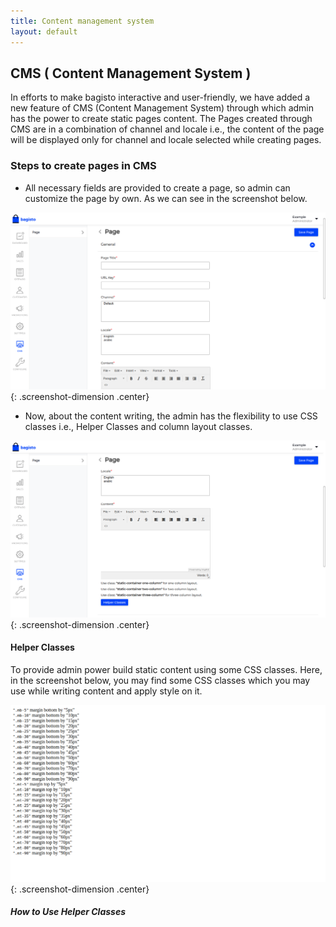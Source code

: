 ```yaml
---
title: Content management system
layout: default
---
```


## CMS ( Content Management System )

In efforts to make bagisto interactive and user-friendly, we have added a new feature of CMS (Content Management System) through which admin has the power to create static pages content. The Pages created through CMS are in a combination of channel and locale i.e., the content of the page will be displayed only for channel and locale selected while creating pages.

### Steps to create pages in CMS

- All necessary fields are provided to create a page, so admin can customize the page by own. As we can see in the screenshot below.

![Add page](assets/images/Bagisto_Docs_Images/CMS/add-page.png){: .screenshot-dimension .center}

- Now, about the content writing, the admin has the flexibility to use CSS classes i.e., Helper Classes and column layout classes.

![Content-writing](assets/images/Bagisto_Docs_Images/CMS/content-writing.png){: .screenshot-dimension .center}

#### Helper Classes

To provide admin power build static content using some CSS classes. Here, in the screenshot below, you may find some CSS classes which you may use while writing content and apply style on it.

![helper classes](assets/images/Bagisto_Docs_Images/CMS/helper-classes.png){: .screenshot-dimension .center}

##### How to Use Helper Classes
